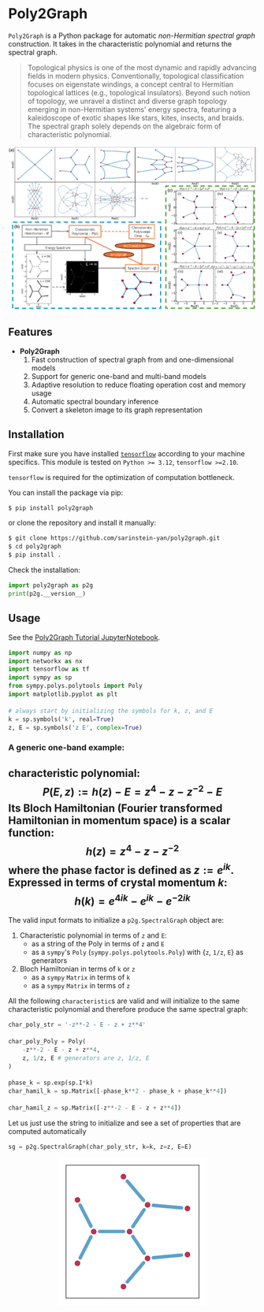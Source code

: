 # Poly2Graph 
<!-- [📄 *arXiv*](https://arxiv.org/) -->

`Poly2Graph` is a Python package for automatic *non-Hermitian spectral graph* construction. It takes in the characteristic polynomial and returns the spectral graph.

> Topological physics is one of the most dynamic and rapidly advancing fields in modern physics. Conventionally, topological classification focuses on eigenstate windings, a concept central to Hermitian topological lattices (e.g., topological insulators). Beyond such notion of topology, we unravel a distinct and diverse graph topology emerging in non-Hermitian systems' energy spectra, featuring a kaleidoscope of exotic shapes like stars, kites, insects, and braids. The spectral graph solely depends on the algebraic form of characteristic polynomial.

<p align="center">
    <img src="https://raw.githubusercontent.com/sarinstein-yan/poly2graph_dev/main/assets/SGs_demo.png" width="800" />
</p>

## Features
- **Poly2Graph**
  1. Fast construction of spectral graph from and one-dimensional models
  2. Support for generic one-band and multi-band models
  3. Adaptive resolution to reduce floating operation cost and memory usage
  4. Automatic spectral boundary inference
  5. Convert a skeleton image to its graph representation
  <!-- 6. Dataset generation
  1. Visualization of spectral potential, density of states, and spectral graph -->

## Installation

First make sure you have installed [`tensorflow`](https://www.tensorflow.org/) according to your machine specifics. This module is tested on `Python >= 3.12`, `tensorflow >=2.10`.

`tensorflow` is required for the optimization of computation bottleneck.

You can install the package via pip:

```bash
$ pip install poly2graph
```

or clone the repository and install it manually:

```bash
$ git clone https://github.com/sarinstein-yan/poly2graph.git
$ cd poly2graph
$ pip install .
```

Check the installation:

```python
import poly2graph as p2g
print(p2g.__version__)
```

## Usage

See the [Poly2Graph Tutorial JupyterNotebook](https://github.com/sarinstein-yan/poly2graph_dev/blob/main/poly2graph_demo.ipynb).

```python
import numpy as np
import networkx as nx
import tensorflow as tf
import sympy as sp
from sympy.polys.polytools import Poly
import matplotlib.pyplot as plt

# always start by initializing the symbols for k, z, and E
k = sp.symbols('k', real=True)
z, E = sp.symbols('z E', complex=True)
```

### A generic **one-band** example:
characteristic polynomial:
$$P(E,z) := h(z) - E = z^4 -z -z^{-2} -E$$
Its Bloch Hamiltonian (Fourier transformed Hamiltonian in momentum space) is a scalar function:
$$h(z) = z^4 - z - z^{-2}$$
where the phase factor is defined as $z:=e^{ik}$.
Expressed in terms of crystal momentum $k$:
$$h(k) = e^{4ik} - e^{ik} - e^{-2ik}$$
---
The valid input formats to initialize a `p2g.SpectralGraph` object are:
1. Characteristic polynomial in terms of `z` and `E`:
   - as a string of the Poly in terms of `z` and `E`
   - as a `sympy`'s `Poly` (`sympy.polys.polytools.Poly`) with {`z`, `1/z`, `E`} as generators
2. Bloch Hamiltonian in terms of `k` or `z`
   - as a `sympy` `Matrix` in terms of `k`
   - as a `sympy` `Matrix` in terms of `z`

All the following `characteristic`s are valid and will initialize to the same characteristic polynomial and therefore produce the same spectral graph:
```python
char_poly_str = '-z**-2 - E - z + z**4'

char_poly_Poly = Poly(
    -z**-2 - E - z + z**4,
    z, 1/z, E # generators are z, 1/z, E
)

phase_k = sp.exp(sp.I*k)
char_hamil_k = sp.Matrix([-phase_k**2 - phase_k + phase_k**4])

char_hamil_z = sp.Matrix([-z**-2 - E - z + z**4])
```

Let us just use the string to initialize and see a set of properties that are computed automatically

```python
sg = p2g.SpectralGraph(char_poly_str, k=k, z=z, E=E)
```
<p align="center">
    <img src="https://raw.githubusercontent.com/sarinstein-yan/poly2graph_dev/main/assets/spectral_graph_one_band.png" width="300" />
</p>